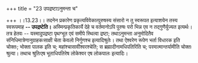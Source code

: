 +++
title = "23 उपद्रष्टाऽनुमन्ता च"

+++
।।13.23।। तदनेन प्रकारेण प्रकृत्यविवेकात्पुरुषस्य संसारो न तु स्वरूपत
इत्याशयेन तस्य स्वरूपमाह **-- उपद्रष्टेति।** अस्मिन्प्रकृतिकार्ये देहे च
वर्तमानोऽपि पुरुषः परो भिन्न एव न तद्गुणैर्युज्यत इत्यर्थः। तत्र हेतवः
-- यस्मादुपद्रष्टा पृथग्भूत एवं समीपे स्थित्वा द्रष्टा; तथाऽनुमन्ता
अनुमोदितैव संनिधिमात्रेणानुग्राहकःसाक्षी चेता केवलो निर्गुणश्च
इत्यादिश्रुतेः। तथा ऐश्वरेण रूपेण भर्ता विधारक इति चोक्तः; भोक्ता पालक
इति च; महांश्चासावीश्वरश्चेति; स ब्रह्मादीनामधिपतिरिति च;
परमात्मान्तर्यामीति चोक्तः श्रुत्या। तथाच श्रुतिःएष भूताधिपतिरेष
लोकेश्वर एष लोकपालः इत्यादिः।
